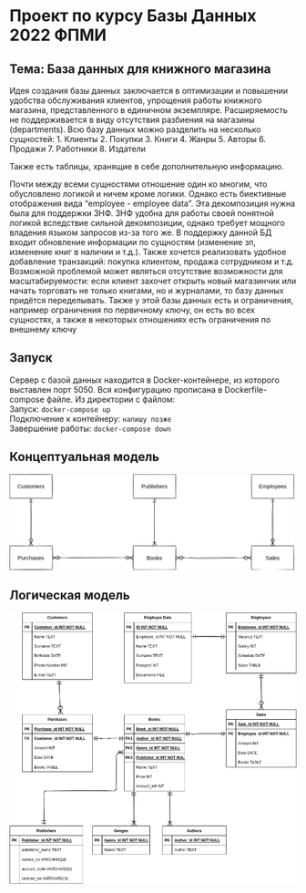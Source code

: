 # Проект по курсу Базы Данных 2022 ФПМИ
## Тема: База данных для книжного магазина

Идея создания базы данных заключается в оптимизации и повышении удобства обслуживания клиентов, упрощения работы книжного магазина, представленного в единичном экземпляре. Расширяемость не поддерживается в виду отсутствия разбиения на магазины (departments). 
Всю базу данных можно разделить на несколько сущностей:
    1. Клиенты
    2. Покупки
    3. Книги
    4. Жанры
    5. Авторы
    6. Продажи
    7. Работники
    8. Издатели

Также есть таблицы, хранящие в себе дополнительную информацию.

Почти между всеми сущностями отношение один ко многим, что обусловлено логикой и ничем кроме логики. Однако есть биективные отображения вида “employee - employee data”. Эта декомпозиция нужна была для поддержки 3НФ. 3НФ удобна для работы своей понятной логикой вследствие сильной декомпозиции, однако требует мощного владения языком запросов из-за того же. 
В поддержку данной БД входит обновление информации по сущностям (изменение зп, изменение книг в наличии и т.д.). Также хочется реализовать удобное добавление транзакций: покупка клиентом, продажа сотрудником и т.д.
Возможной проблемой может являться отсутствие возможности для масштабируемости: если клиент захочет открыть новый магазинчик или начать торговать не только книгами, но и журналами, то базу данных придётся переделывать.
Также у этой базы данных есть и ограничения, например ограничения по первичному ключу, он есть во всех сущностях, а также в некоторых отношениях есть ограничения по внешнему ключу

## Запуск  
Сервер с базой данных находится в Docker-контейнере, из которого выставлен порт 5050. Вся конфигурацию прописана в
Dockerfile-compose файле. Из директории с файлом:  
Запуск: ``docker-compose up ``  
Подключение к контейнеру: ``напишу позже``  
Завершение работы: `` docker-compose down ``

## Концептуальная модель
<img src="./pics/concept_model.png" width="500"/>  


## Логическая модель
<img src="./pics/logical_model.png" width="600"/>  
